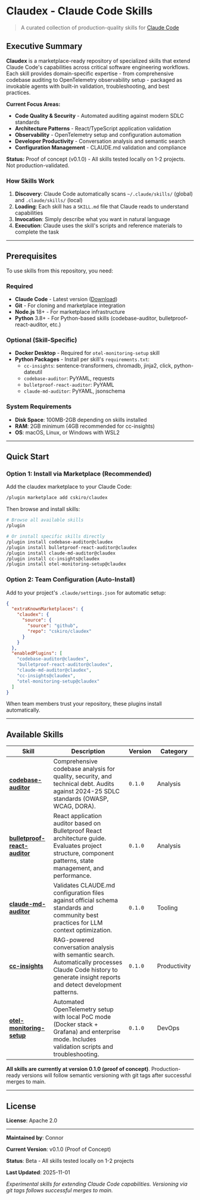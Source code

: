 # Claudex - Claude Code Skills

> A curated collection of production-quality skills for [Claude Code](https://claude.com/claude-code)

## Executive Summary

**Claudex** is a marketplace-ready repository of specialized skills that extend Claude Code's capabilities across critical software engineering workflows. Each skill provides domain-specific expertise - from comprehensive codebase auditing to OpenTelemetry observability setup - packaged as invokable agents with built-in validation, troubleshooting, and best practices.

**Current Focus Areas:**
- **Code Quality & Security** - Automated auditing against modern SDLC standards
- **Architecture Patterns** - React/TypeScript application validation
- **Observability** - OpenTelemetry setup and configuration automation
- **Developer Productivity** - Conversation analysis and semantic search
- **Configuration Management** - CLAUDE.md validation and compliance

**Status:** Proof of concept (v0.1.0) - All skills tested locally on 1-2 projects. Not production-validated.

### How Skills Work

1. **Discovery**: Claude Code automatically scans `~/.claude/skills/` (global) and `.claude/skills/` (local)
2. **Loading**: Each skill has a `SKILL.md` file that Claude reads to understand capabilities
3. **Invocation**: Simply describe what you want in natural language
4. **Execution**: Claude uses the skill's scripts and reference materials to complete the task

---

## Prerequisites

To use skills from this repository, you need:

### Required
- **Claude Code** - Latest version ([Download](https://claude.com/claude-code))
- **Git** - For cloning and marketplace integration
- **Node.js** 18+ - For marketplace infrastructure
- **Python** 3.8+ - For Python-based skills (codebase-auditor, bulletproof-react-auditor, etc.)

### Optional (Skill-Specific)
- **Docker Desktop** - Required for `otel-monitoring-setup` skill
- **Python Packages** - Install per skill's `requirements.txt`:
  - `cc-insights`: sentence-transformers, chromadb, jinja2, click, python-dateutil
  - `codebase-auditor`: PyYAML, requests
  - `bulletproof-react-auditor`: PyYAML
  - `claude-md-auditor`: PyYAML, jsonschema

### System Requirements
- **Disk Space**: 100MB-2GB depending on skills installed
- **RAM**: 2GB minimum (4GB recommended for cc-insights)
- **OS**: macOS, Linux, or Windows with WSL2

---

## Quick Start

### Option 1: Install via Marketplace (Recommended)

Add the claudex marketplace to your Claude Code:

```bash
/plugin marketplace add cskiro/claudex
```

Then browse and install skills:

```bash
# Browse all available skills
/plugin

# Or install specific skills directly
/plugin install codebase-auditor@claudex
/plugin install bulletproof-react-auditor@claudex
/plugin install claude-md-auditor@claudex
/plugin install cc-insights@claudex
/plugin install otel-monitoring-setup@claudex
```

### Option 2: Team Configuration (Auto-Install)

Add to your project's `.claude/settings.json` for automatic setup:

```json
{
  "extraKnownMarketplaces": {
    "claudex": {
      "source": {
        "source": "github",
        "repo": "cskiro/claudex"
      }
    }
  },
  "enabledPlugins": [
    "codebase-auditor@claudex",
    "bulletproof-react-auditor@claudex",
    "claude-md-auditor@claudex",
    "cc-insights@claudex",
    "otel-monitoring-setup@claudex"
  ]
}
```

When team members trust your repository, these plugins install automatically.

---

## Available Skills

| Skill | Description | Version | Category |
|-------|-------------|---------|----------|
| **[codebase-auditor](./codebase-auditor/)** | Comprehensive codebase analysis for quality, security, and technical debt. Audits against 2024-25 SDLC standards (OWASP, WCAG, DORA). | `0.1.0` | Analysis |
| **[bulletproof-react-auditor](./bulletproof-react-auditor/)** | React application auditor based on Bulletproof React architecture guide. Evaluates project structure, component patterns, state management, and performance. | `0.1.0` | Analysis |
| **[claude-md-auditor](./claude-md-auditor/)** | Validates CLAUDE.md configuration files against official schema standards and community best practices for LLM context optimization. | `0.1.0` | Tooling |
| **[cc-insights](./cc-insights/)** | RAG-powered conversation analysis with semantic search. Automatically processes Claude Code history to generate insight reports and detect development patterns. | `0.1.0` | Productivity |
| **[otel-monitoring-setup](./otel-monitoring-setup/)** | Automated OpenTelemetry setup with local PoC mode (Docker stack + Grafana) and enterprise mode. Includes validation scripts and troubleshooting. | `0.1.0` | DevOps |

**All skills are currently at version 0.1.0 (proof of concept)**. Production-ready versions will follow semantic versioning with git tags after successful merges to main.

---

## License

**License**: Apache 2.0

---

**Maintained by**: Connor

**Current Version**: v0.1.0 (Proof of Concept)

**Status**: Beta - All skills tested locally on 1-2 projects

**Last Updated**: 2025-11-01

*Experimental skills for extending Claude Code capabilities. Versioning via git tags follows successful merges to main.*
